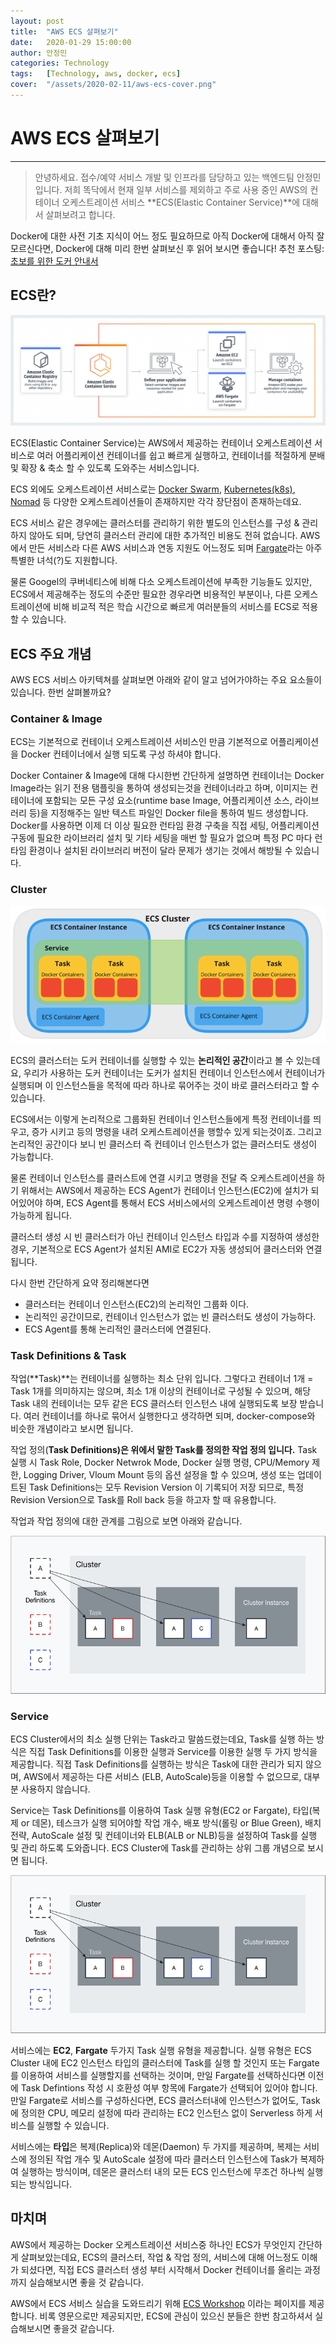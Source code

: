 ```yaml
---
layout: post
title:  "AWS ECS 살펴보기"
date:   2020-01-29 15:00:00
author: 안정민
categories: Technology
tags:   [Technology, aws, docker, ecs]
cover:  "/assets/2020-02-11/aws-ecs-cover.png"
---
```


# AWS ECS 살펴보기
---

> 안녕하세요. 접수/예약  서비스 개발 및 인프라를 담당하고 있는 백엔드팀  안정민 입니다. 저희 똑닥에서 현재 일부 서비스를 제외하고 주로 사용 중인 AWS의 컨테이너 오케스트레이션 서비스 **ECS(Elastic Container Service)**에 대해서 살펴보려고 합니다.

Docker에 대한 사전 기초 지식이 어느 정도 필요하므로 아직 Docker에 대해서 아직 잘 모르신다면, Docker에 대해 미리 한번 살펴보신 후 읽어 보시면 좋습니다!
추천 포스팅: [초보를 위한 도커 안내서](https://subicura.com/2017/01/19/docker-guide-for-beginners-1.html)

## ECS란?

![aws-ecs-01](/assets/2020-02-11/aws-ecs-01.png)

ECS(Elastic Container Service)는 AWS에서 제공하는 컨테이너 오케스트레이션 서비스로 여러 어플리케이션 컨테이너를 쉽고 빠르게 실행하고, 컨테이너를 적절하게 분배 및 확장 & 축소 할 수 있도록 도와주는 서비스입니다.

ECS 외에도 오케스트레이션 서비스로는 [Docker Swarm](https://docs.docker.com/engine/swarm/), [Kubernetes(k8s)](https://kubernetes.io/ko/docs/concepts/overview/what-is-kubernetes/), [Nomad](https://www.nomadproject.io/) 등 다양한 오케스트레이션들이 존재하지만 각각 장단점이 존재하는데요.

ECS 서비스 같은 경우에는 클러스터를 관리하기 위한 별도의 인스턴스를 구성 & 관리 하지 않아도 되며, 당연히 클러스터 관리에 대한 추가적인 비용도 전혀 없습니다.
AWS에서 만든 서비스라 다른 AWS 서비스과 연동 지원도 어느정도 되며 [Fargate](https://aws.amazon.com/ko/fargate/)라는 아주 특별한 녀석(?)도 지원합니다.

물론 Googel의  쿠버네티스에 비해 다소 오케스트레이션에 부족한 기능들도 있지만, ECS에서 제공해주는 정도의 수준만 필요한 경우라면 비용적인 부분이나, 다른 오케스트레이션에 비해 비교적 적은 학습 시간으로 빠르게 여러분들의 서비스를 ECS로 적용할 수 있습니다.

## ECS 주요 개념

AWS ECS 서비스 아키텍쳐를 살펴보면 아래와 같이 알고 넘어가야하는 주요 요소들이 있습니다.
한번 살펴볼까요?

### Container & Image

ECS는 기본적으로 컨테이너 오케스트레이션 서비스인 만큼 기본적으로 어플리케이션을 Docker 컨테이너에서 실행 되도록 구성 하셔야 합니다.

Docker Container & Image에 대해 다시한번 간단하게 설명하면 컨테이너는 Docker Image라는 읽기 전용 탬플릿을 통하여 생성되는것을 컨테이너라고 하며, 이미지는 컨테이너에 포함되는 모든 구성 요소(runtime base Image, 어플리케이션 소스, 라이브러리 등)을 지정해주는 일반 텍스트 파일인 Docker file을 통하여 빌드 생성합니다.
Docker를 사용하면 이제 더 이상 필요한 런타임 환경 구축을 직접 세팅, 어플리케이션 구동에 필요한 라이브러리 설치 및 기타 세팅을 매번 할 필요가 없으며 특정 PC 마다 런타임 환경이나 설치된 라이브러리 버전이 달라 문제가 생기는 것에서 해방될 수 있습니다.

### Cluster

![aws-ecs-02.png](/assets/2020-02-11/aws-ecs-02.png)

ECS의 클러스터는 도커 컨테이너를 실행할 수 있는 **논리적인 공간**이라고 볼 수 있는데요, 우리가 사용하는 도커 컨테이너는 도커가 설치된 컨테이너 인스턴스에서 컨테이너가 실행되며 이  인스턴스들을 목적에 따라 하나로 묶어주는 것이 바로 클러스터라고 할 수 있습니다.

ECS에서는 이렇게 논리적으로 그룹화된 컨테이너 인스턴스들에게 특정 컨테이너를 띄우고, 증가 시키고 등의 명령을 내려 오케스트레이션을 행할수 있게 되는것이죠.
그리고 논리적인 공간이다 보니 빈 클러스터 즉 컨테이너 인스턴스가 없는 클러스터도 생성이 가능합니다.

물론 컨테이너 인스턴스를 클러스트에 연결 시키고 명령을 전달 즉 오케스트레이션을 하기 위해서는 AWS에서 제공하는 ECS Agent가 컨테이너 인스턴스(EC2)에 설치가 되어있어야 하며, ECS Agent를 통해서 ECS 서비스에서의 오케스트레이션 명령 수행이 가능하게 됩니다.

클러스터 생성 시 빈 클러스터가 아닌 컨테이너 인스턴스 타입과 수를 지정하여 생성한 경우, 기본적으로 ECS Agent가 설치된 AMI로 EC2가 자동 생성되어 클러스터와 연결됩니다.

다시 한번 간단하게 요약 정리해본다면

- 클러스터는 컨테이너 인스턴스(EC2)의 논리적인 그룹화 이다.
- 논리적인 공간이므로, 컨테이너 인스턴스가 없는 빈 클러스터도 생성이 가능하다.
- ECS Agent를 통해 논리적인 클러스터에 연결된다.

### Task Definitions & Task

작업(**Task)**는 컨테이너를 실행하는 최소 단위 입니다.
그렇다고 컨테이너 1개 = Task 1개를 의미하지는 않으며, 최소 1개 이상의 컨테이너로 구성될 수 있으며, 해당 Task 내의 컨테이너는 모두 같은 ECS 클러스터 인스턴스 내에 실행되도록 보장 받습니다.
여러 컨테이너를 하나로 묶어서 실행한다고 생각하면 되며, docker-compose와 비슷한 개념이라고 보시면 됩니다.

작업 정의(**Task Definitions)은 위에서 말한 Task를 정의한 작업 정의 입니다.**
Task 실행 시 Task Role, Docker Netwrok Mode, Docker 실행 명령, CPU/Memory 제한, Logging Driver, Vloum Mount 등의 옵션 설정을 할 수 있으며, 생성 또는 업데이트된 Task Definitions는 모두 Revision Version 이 기록되어 저장 되므로, 특정 Revision Version으로 Task를 Roll back 등을 하고자 할 때 유용합니다.

작업과 작업 정의에 대한 관계를 그림으로 보면 아래와 같습니다.

![aws-ecs-03](/assets/2020-02-11/aws-ecs-03.png)

### Service

 ECS Cluster에서의 최소 실행 단위는 Task라고 말씀드렸는데요, Task를 실행 하는 방식은 직접 Task Definitions를 이용한 실행과 Service를 이용한 실행 두 가지 방식을 제공합니다. 직접 Task Definitions를 실행하는 방식은 Task에 대한 관리가 되지 않으며, AWS에서 제공하는 다른 서비스 (ELB, AutoScale)등을 이용할 수 없으므로, 대부분 사용하지 않습니다.

Service는 Task Definitions를 이용하여 Task 실행 유형(EC2 or Fargate), 타입(복제 or 데몬), 테스크가 실행 되어야할 작업 개수, 배포 방식(롤링 or Blue Green), 배치 전략, AutoScale 설정 및 컨테이너와 ELB(ALB or NLB)등을 설정하여 Task를 실행 및 관리  하도록 도와줍니다.
ECS Cluster에 Task를 관리하는 상위 그룹 개념으로 보시면 됩니다.

![aws-ecs-04](/assets/2020-02-11/aws-ecs-04.png)

서비스에는 **EC2**, **Fargate** 두가지 Task 실행 유형을 제공합니다.
실행 유형은 ECS Cluster 내에 EC2 인스턴스 타입의 클러스터에 Task를 실행 할 것인지 또는 Fargate를 이용하여 서비스를 실행할지를 선택하는 것이며, 만일 Fargate를 선택하신다면 이전에 Task Defintions 작성 시 호환성 여부 항목에 Fargate가 선택되어 있어야 합니다.
만일 Fargate로 서비스를 구성하신다면, ECS 클러스터내에 인스턴스가 없어도, Task에 정의한 CPU, 메모리 설정에 따라 관리하는 EC2 인스턴스 없이 Serverless 하게 서비스를 실행할 수 있습니다.

서비스에는 **타입**은 복제(Replica)와 데몬(Daemon) 두 가지를 제공하며, 복제는 서비스에 정의된 작업 개수 및 AutoScale 설정에 따라 클러스터 인스턴스에 Task가 복제하여 실행하는 방식이며, 데몬은 클러스터 내의 모든 ECS 인스턴스에 무조건 하나씩 실행되는 방식입니다.

## 마치며
AWS에서 제공하는 Docker 오케스트레이션 서비스중 하나인 ECS가 무엇인지 간단하게 살펴보았는데요,
ECS의 클러스터, 작업 & 작업 정의, 서비스에 대해 어느정도 이해가 되셨다면, 직접 ECS 클러스터 생성 부터 시작해서 Docker 컨테이너를 올리는 과정까지 실습해보시면 좋을 것 같습니다.

AWS에서 ECS 서비스 실습을 도와드리기 위해 [ECS Workshop](https://ecsworkshop.com) 이라는 페이지를 제공합니다.
비록 영문으로만 제공되지만, ECS에 관심이 있으신 분들은 한번 참고하셔서 실습해보시면 좋을것 같습니다.